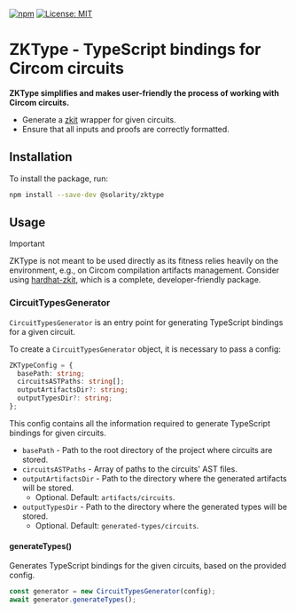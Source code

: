 [![npm](https://img.shields.io/npm/v/@solarity/zktype.svg)](https://www.npmjs.com/package/@solarity/zktype)
[![License: MIT](https://img.shields.io/badge/License-MIT-yellow.svg)](https://opensource.org/licenses/MIT)

# ZKType - TypeScript bindings for Circom circuits

**ZKType simplifies and makes user-friendly the process of working with Circom circuits.**

- Generate a [zkit](https://github.com/dl-solarity/zkit) wrapper for given circuits.
- Ensure that all inputs and proofs are correctly formatted.

## Installation

To install the package, run:

```bash
npm install --save-dev @solarity/zktype
```

## Usage

> [!IMPORTANT]
> ZKType is not meant to be used directly as its fitness relies heavily on the environment, e.g., on Circom compilation artifacts management. Consider using [hardhat-zkit](https://github.com/dl-solarity/hardhat-zkit), which is a complete, developer-friendly package.

### CircuitTypesGenerator

`CircuitTypesGenerator` is an entry point for generating TypeScript bindings for a given circuit.

To create a `CircuitTypesGenerator` object, it is necessary to pass a config:

```typescript
ZKTypeConfig = {
  basePath: string;
  circuitsASTPaths: string[];
  outputArtifactsDir?: string;
  outputTypesDir?: string;
};
```

This config contains all the information required to generate TypeScript bindings for given circuits.

- `basePath` - Path to the root directory of the project where circuits are stored.
- `circuitsASTPaths` - Array of paths to the circuits' AST files.
- `outputArtifactsDir` - Path to the directory where the generated artifacts will be stored.
    - Optional. Default: `artifacts/circuits`.
- `outputTypesDir` - Path to the directory where the generated types will be stored.
    - Optional. Default: `generated-types/circuits`.

#### generateTypes()

Generates TypeScript bindings for the given circuits, based on the provided config.

```typescript
const generator = new CircuitTypesGenerator(config);
await generator.generateTypes();
```
